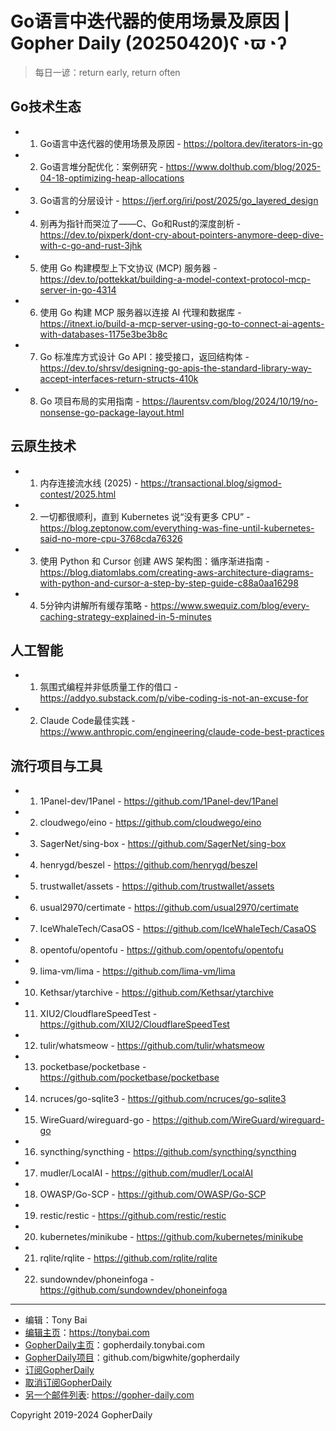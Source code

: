 # Go语言中迭代器的使用场景及原因 | Gopher Daily (20250420)ʕ◔ϖ◔ʔ

>每日一谚：return early, return often

## Go技术生态


- 1. Go语言中迭代器的使用场景及原因 - https://poltora.dev/iterators-in-go

- 2. Go语言堆分配优化：案例研究 - https://www.dolthub.com/blog/2025-04-18-optimizing-heap-allocations

- 3. Go语言的分层设计 - https://jerf.org/iri/post/2025/go_layered_design

- 4. 别再为指针而哭泣了——C、Go和Rust的深度剖析 - https://dev.to/pixperk/dont-cry-about-pointers-anymore-deep-dive-with-c-go-and-rust-3jhk

- 5. 使用 Go 构建模型上下文协议 (MCP) 服务器 - https://dev.to/pottekkat/building-a-model-context-protocol-mcp-server-in-go-4314

- 6. 使用 Go 构建 MCP 服务器以连接 AI 代理和数据库 - https://itnext.io/build-a-mcp-server-using-go-to-connect-ai-agents-with-databases-1175e3be3b8c

- 7. Go 标准库方式设计 Go API：接受接口，返回结构体 - https://dev.to/shrsv/designing-go-apis-the-standard-library-way-accept-interfaces-return-structs-410k

- 8. Go 项目布局的实用指南 - https://laurentsv.com/blog/2024/10/19/no-nonsense-go-package-layout.html


## 云原生技术


- 1. 内存连接流水线 (2025) - https://transactional.blog/sigmod-contest/2025.html

- 2. 一切都很顺利，直到 Kubernetes 说“没有更多 CPU” - https://blog.zeptonow.com/everything-was-fine-until-kubernetes-said-no-more-cpu-3768cda76326

- 3. 使用 Python 和 Cursor 创建 AWS 架构图：循序渐进指南 - https://blog.diatomlabs.com/creating-aws-architecture-diagrams-with-python-and-cursor-a-step-by-step-guide-c88a0aa16298

- 4. 5分钟内讲解所有缓存策略 - https://www.swequiz.com/blog/every-caching-strategy-explained-in-5-minutes


## 人工智能


- 1. 氛围式编程并非低质量工作的借口 - https://addyo.substack.com/p/vibe-coding-is-not-an-excuse-for

- 2. Claude Code最佳实践 - https://www.anthropic.com/engineering/claude-code-best-practices


## 流行项目与工具


- 1. 1Panel-dev/1Panel - https://github.com/1Panel-dev/1Panel

- 2. cloudwego/eino - https://github.com/cloudwego/eino

- 3. SagerNet/sing-box - https://github.com/SagerNet/sing-box

- 4. henrygd/beszel - https://github.com/henrygd/beszel

- 5. trustwallet/assets - https://github.com/trustwallet/assets

- 6. usual2970/certimate - https://github.com/usual2970/certimate

- 7. IceWhaleTech/CasaOS - https://github.com/IceWhaleTech/CasaOS

- 8. opentofu/opentofu - https://github.com/opentofu/opentofu

- 9. lima-vm/lima - https://github.com/lima-vm/lima

- 10. Kethsar/ytarchive - https://github.com/Kethsar/ytarchive

- 11. XIU2/CloudflareSpeedTest - https://github.com/XIU2/CloudflareSpeedTest

- 12. tulir/whatsmeow - https://github.com/tulir/whatsmeow

- 13. pocketbase/pocketbase - https://github.com/pocketbase/pocketbase

- 14. ncruces/go-sqlite3 - https://github.com/ncruces/go-sqlite3

- 15. WireGuard/wireguard-go - https://github.com/WireGuard/wireguard-go

- 16. syncthing/syncthing - https://github.com/syncthing/syncthing

- 17. mudler/LocalAI - https://github.com/mudler/LocalAI

- 18. OWASP/Go-SCP - https://github.com/OWASP/Go-SCP

- 19. restic/restic - https://github.com/restic/restic

- 20. kubernetes/minikube - https://github.com/kubernetes/minikube

- 21. rqlite/rqlite - https://github.com/rqlite/rqlite

- 22. sundowndev/phoneinfoga - https://github.com/sundowndev/phoneinfoga


----

- 编辑：Tony Bai
- [编辑主页](https://tonybai.com)：https://tonybai.com
- [GopherDaily主页](https://gopherdaily.tonybai.com)：gopherdaily.tonybai.com
- [GopherDaily项目](https://github.com/bigwhite/gopherdaily)：github.com/bigwhite/gopherdaily
- [订阅GopherDaily](https://gopherdaily.tonybai.com/subscribe)
- [取消订阅GopherDaily](https://gopherdaily.tonybai.com/unsubscribe)
- [另一个邮件列表](https://gopher-daily.com): https://gopher-daily.com

Copyright 2019-2024 GopherDaily
